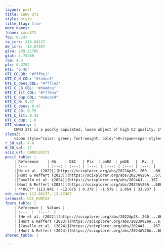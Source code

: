 ```yaml
---
layout: post
title: CWNU 371
style: style
title_flag: true
more_names: 
fname: cwnu371
fov: 0.147
ra_icrs: 113.84137
de_icrs: -12.67487
glon: 229.21789
glat: 3.78269
r50: 4.4
plx: 0.3782
UTI: "0.46"
UTI_COLOR: "#fffbe1"
UTI_C_N_COL: "#fddcc5"
UTI_C_dens_COL: "#fffce3"
UTI_C_C3_COL: "#d4edca"
UTI_C_lit_COL: "#fff6da"
UTI_C_dup_COL: "#a6cab9"
UTI_C_N: 0.27
UTI_C_dens: 0.47
UTI_C_C3: 0.75
UTI_C_lit: 0.42
UTI_C_dup: 1.0
UTI_summary: |
    CWNU 371 is a poorly populated, loose object of high C3 quality. It was recently reported in the literature.
class3: |
    <span style="color: green; font-weight: bold;">A</span><span style="color: #FFC300; font-weight: bold;">B</span>
r_50_val: 4.4
N_50_val: 27
scix_url: CWNU%20371
posit_table: |
    | Reference    | RA    | DEC   | Plx  | pmRA  | pmDE   |  Rv  |
    | :---         | :---: | :---: | :---: | :---: | :---: | :---: |
    |[He et al. (2022)](https://scixplorer.org/abs/2022ApJS..260....8H) | 113.871 | -12.665 | 0.39 | -1.57 | 2.07 | -- |
    |[Hunt & Reffert (2023)](https://scixplorer.org/abs/2023A%26A...673A.114H) | 113.872 | -12.688 | 0.376 | -1.567 | 2.085 | 33.93 |
    |[Cavallo et al. (2024)](https://scixplorer.org/abs/2024AJ....167...12C) | 113.86 | -12.657 | 0.386 | -- | -- | -- |
    |[Hunt & Reffert (2024)](https://scixplorer.org/abs/2024A%26A...686A..42H) | 113.872 | -12.688 | 0.376 | -1.567 | 2.085 | 33.93 |
    | **UCC** |113.841 | -12.675 | 0.378 | -1.579 | 2.064 | 33.937 | 
cds_radec: 113.84137,-12.67487
carousel: UCC_HUNT23
fpars_table: |
    | Reference |  Values |
    | :---  |  :---:  |
    | [He et al. (2022)](https://scixplorer.org/abs/2022ApJS..260....8H) | `AG=0.4, m-M=12.55, logAge=8.3, Z=0.034` |
    | [Hunt & Reffert (2023)](https://scixplorer.org/abs/2023A%26A...673A.114H) | `AV50=0.135, diffAV50=0.658, MOD50=11.861, logAge50=8.156` |
    | [Cavallo et al. (2024)](https://scixplorer.org/abs/2024AJ....167...12C) | `AV50=0.55, dMod50=11.74, logAge50=8.36, [Fe/H]50=-0.36` |
    | [Hunt & Reffert (2024)](https://scixplorer.org/abs/2024A%26A...686A..42H) | `MassJ=99.6869` |
shared_table: |
    
---
```

